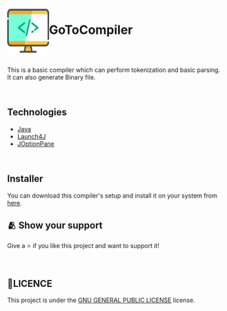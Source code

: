 <img align="left" width="97" height="116" src="Resources/compiler-logo.png" /> 


# GoToCompiler


<br/>
<br/>

This is a basic compiler which can perform tokenization and basic parsing. It can also generate Binary file.

<br/>

## Technologies

* [Java](#)
* [Launch4J](#)
* [JOptionPane](#)

<!--
<br/>

## Contributors

* [Ishu Raj](https://github.com/RajIshu)

-->

<br/>

## Installer
You can download this compiler's setup and install it on your system from [here](https://upesstd-my.sharepoint.com/:f:/g/personal/500083128_stu_upes_ac_in/EryhWqhl0OdOpf7OkLl6HBUBqiginF4304hkNDt5v0-wJA?e=oXxBvD).


## :people_hugging: Show your support
Give a ⭐️ if you like this project and want to support it!

<br/>

## 📝LICENCE
This project is under the [GNU GENERAL PUBLIC LICENSE](./LICENSE) license.
